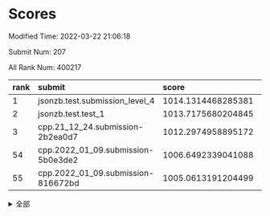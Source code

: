 # Scores

Modified Time: 2022-03-22 21:06:18

Submit Num: 207

All Rank Num: 400217

| rank |               submit               |       score        |       sigma        | pk_num |
| :--- | :--------------------------------- | :----------------- | :----------------- | :----- |
| 1    | jsonzb.test.submission_level_4     | 1014.1314468285381 | 0.8253426764909196 | 7730   |
| 2    | jsonzb.test.test_1                 | 1013.7175680204845 | 0.8271665061286384 | 7723   |
| 3    | cpp.21_12_24.submission-2b2ea0d7   | 1012.2974958895172 | 0.7850032553411169 | 7733   |
| 54   | cpp.2022_01_09.submission-5b0e3de2 | 1006.6492339041088 | 0.7313352505544396 | 7733   |
| 55   | cpp.2022_01_09.submission-816672bd | 1005.0613191204499 | 0.7248995932604532 | 7736   |


<details>
<summary>全部</summary>

| rank |                 submit                 |       score        |       sigma        | pk_num |
| :--- | :------------------------------------- | :----------------- | :----------------- | :----- |
| 1    | jsonzb.test.submission_level_4         | 1014.1314468285381 | 0.8253426764909196 | 7730   |
| 2    | jsonzb.test.test_1                     | 1013.7175680204845 | 0.8271665061286384 | 7723   |
| 3    | cpp.21_12_24.submission-2b2ea0d7       | 1012.2974958895172 | 0.7850032553411169 | 7733   |
| 4    | gobigger.level_3.submission_level_3_24 | 1011.9071975225816 | 0.7705718683132047 | 7732   |
| 5    | gobigger.level_3.submission_level_3_39 | 1011.3163068445073 | 0.7730853472214505 | 7732   |
| 6    | gobigger.level_3.submission_level_3_29 | 1011.2563478567986 | 0.7601887195595571 | 7738   |
| 7    | gobigger.level_3.submission_level_3_3  | 1011.1911146276701 | 0.7690929181267895 | 7735   |
| 8    | gobigger.level_3.submission_level_3_47 | 1011.1901346492299 | 0.7756952144553992 | 7736   |
| 9    | gobigger.level_3.submission_level_3_40 | 1010.9774387932146 | 0.7832318457784464 | 7726   |
| 10   | gobigger.level_3.submission_level_3_30 | 1010.9711067145203 | 0.769093897929558  | 7738   |
| 11   | gobigger.level_3.submission_level_3_33 | 1010.9159575663034 | 0.7746427559167054 | 7733   |
| 12   | gobigger.level_3.submission_level_3_44 | 1010.701399721954  | 0.7753873194685355 | 7735   |
| 13   | gobigger.level_3.submission_level_3_36 | 1010.6803109426693 | 0.7566347703164017 | 7734   |
| 14   | gobigger.level_3.submission_level_3_18 | 1010.5873303483668 | 0.7499579082184068 | 7739   |
| 15   | gobigger.level_3.submission_level_3_49 | 1010.570628230579  | 0.7474132359130959 | 7732   |
| 16   | gobigger.level_3.submission_level_3_37 | 1010.5700389255354 | 0.752248221794516  | 7733   |
| 17   | gobigger.level_3.submission_level_3_43 | 1010.5607409220801 | 0.7573305989072325 | 7734   |
| 18   | gobigger.level_3.submission_level_3_25 | 1010.4796574223533 | 0.7637357256704863 | 7732   |
| 19   | gobigger.level_3.submission_level_3_17 | 1010.4240570342167 | 0.7566549408003412 | 7736   |
| 20   | gobigger.level_3.submission_level_3_10 | 1010.4072521338223 | 0.7723808957221643 | 7735   |
| 21   | gobigger.level_3.submission_level_3_26 | 1010.3809477604849 | 0.7619078229253508 | 7733   |
| 22   | gobigger.level_3.submission_level_3_0  | 1010.1520721435008 | 0.7554027628077469 | 7735   |
| 23   | gobigger.level_3.submission_level_3_5  | 1010.0247335668669 | 0.7421239739408925 | 7737   |
| 24   | gobigger.level_3.submission_level_3_27 | 1010.0005461306791 | 0.7376487820557768 | 7740   |
| 25   | gobigger.level_3.submission_level_3_15 | 1009.9540322580513 | 0.7734827521918325 | 7733   |
| 26   | gobigger.level_3.submission_level_3_34 | 1009.9501887961627 | 0.7495494250020073 | 7734   |
| 27   | gobigger.level_3.submission_level_3_41 | 1009.906207049611  | 0.7661475696816966 | 7737   |
| 28   | gobigger.level_3.submission_level_3_22 | 1009.8919356474115 | 0.7785640011006906 | 7734   |
| 29   | gobigger.level_3.submission_level_3_11 | 1009.774705612642  | 0.7631044305023766 | 7735   |
| 30   | gobigger.level_3.submission_level_3_46 | 1009.7669450196108 | 0.7428010932013387 | 7736   |
| 31   | gobigger.level_3.submission_level_3_35 | 1009.5848798002962 | 0.7382152685914325 | 7734   |
| 32   | gobigger.level_3.submission_level_3_48 | 1009.581104488765  | 0.7376235072414478 | 7732   |
| 33   | gobigger.level_3.submission_level_3_14 | 1009.558447151988  | 0.7643992356695752 | 7733   |
| 34   | gobigger.level_3.submission_level_3_23 | 1009.5174001923372 | 0.7524179474118778 | 7733   |
| 35   | gobigger.level_3.submission_level_3_31 | 1009.4757646379518 | 0.7482080263186671 | 7733   |
| 36   | gobigger.level_3.submission_level_3_12 | 1009.471217739993  | 0.7443268709107478 | 7735   |
| 37   | gobigger.level_3.submission_level_3_6  | 1009.4526291295922 | 0.7625563400493086 | 7736   |
| 38   | gobigger.level_3.submission_level_3_7  | 1009.3347650392748 | 0.7601855603725397 | 7739   |
| 39   | gobigger.level_3.submission_level_3_9  | 1009.3312434014304 | 0.7400818652281558 | 7736   |
| 40   | gobigger.level_3.submission_level_3_19 | 1009.3084036782212 | 0.7514351116476945 | 7737   |
| 41   | gobigger.level_3.submission_level_3_20 | 1009.3018025911169 | 0.742113920203171  | 7735   |
| 42   | gobigger.level_3.submission_level_3_45 | 1009.1879785831364 | 0.7398382948321032 | 7733   |
| 43   | gobigger.level_3.submission_level_3_1  | 1009.1770715717474 | 0.7759567435568689 | 7730   |
| 44   | gobigger.level_3.submission_level_3_21 | 1009.1061034286497 | 0.7514133790988357 | 7735   |
| 45   | gobigger.level_3.submission_level_3_13 | 1009.0798489105844 | 0.7404087995009795 | 7729   |
| 46   | gobigger.level_3.submission_level_3_4  | 1009.0281682619719 | 0.7313889959014439 | 7729   |
| 47   | gobigger.level_3.submission_level_3_42 | 1008.9974826500195 | 0.7607835780062975 | 7731   |
| 48   | gobigger.level_3.submission_level_3_2  | 1008.9205388555276 | 0.7734397842913343 | 7731   |
| 49   | gobigger.level_3.submission_level_3_32 | 1008.7421333314903 | 0.7381210732684648 | 7736   |
| 50   | gobigger.level_3.submission_level_3_16 | 1008.6650091373871 | 0.7508825162204376 | 7737   |
| 51   | gobigger.level_3.submission_level_3_28 | 1008.5333354223409 | 0.7530490837130493 | 7730   |
| 52   | gobigger.level_3.submission_level_3_8  | 1008.5088469452722 | 0.7398994915199266 | 7728   |
| 53   | gobigger.level_3.submission_level_3_38 | 1008.3377697322039 | 0.7367201411989034 | 7736   |
| 54   | cpp.2022_01_09.submission-5b0e3de2     | 1006.6492339041088 | 0.7313352505544396 | 7733   |
| 55   | cpp.2022_01_09.submission-816672bd     | 1005.0613191204499 | 0.7248995932604532 | 7736   |
| 56   | gobigger.level_1.submission_level_1_16 | 1004.6007654629842 | 0.7305989717734304 | 7734   |
| 57   | gobigger.level_1.submission_level_1_12 | 1004.5522514169323 | 0.7142007018140462 | 7731   |
| 58   | gobigger.level_1.submission_level_1_9  | 1004.5186776652075 | 0.715533534094115  | 7735   |
| 59   | gobigger.level_1.submission_level_1_28 | 1004.4063943271788 | 0.7154302154611258 | 7728   |
| 60   | gobigger.level_1.submission_level_1_8  | 1004.3425279415006 | 0.7029089384690818 | 7735   |
| 61   | gobigger.level_1.submission_level_1_29 | 1004.2817314961238 | 0.7083693484551383 | 7739   |
| 62   | gobigger.level_1.submission_level_1_19 | 1004.2355641150717 | 0.70688354300462   | 7738   |
| 63   | gobigger.level_1.submission_level_1_24 | 1004.1338058229932 | 0.7218882517401439 | 7736   |
| 64   | gobigger.level_1.submission_level_1_36 | 1004.120844680737  | 0.7013962977473731 | 7736   |
| 65   | gobigger.level_1.submission_level_1_22 | 1004.0489487985569 | 0.7256353703862701 | 7728   |
| 66   | gobigger.level_1.submission_level_1_37 | 1003.9981764960637 | 0.719419584331103  | 7738   |
| 67   | gobigger.level_1.submission_level_1_15 | 1003.8745998516797 | 0.7163264404971401 | 7735   |
| 68   | gobigger.level_1.submission_level_1_11 | 1003.8626429457307 | 0.717391326045947  | 7728   |
| 69   | gobigger.level_1.submission_level_1_30 | 1003.8541027977843 | 0.7159941769126696 | 7725   |
| 70   | gobigger.level_1.submission_level_1_1  | 1003.8170235123879 | 0.7108302326906617 | 7730   |
| 71   | gobigger.level_1.submission_level_1_33 | 1003.8037010130387 | 0.7116923525455087 | 7741   |
| 72   | gobigger.level_1.submission_level_1_44 | 1003.7248747793066 | 0.7223935804957032 | 7729   |
| 73   | gobigger.level_1.submission_level_1_7  | 1003.648911536552  | 0.7325332797270193 | 7732   |
| 74   | gobigger.level_1.submission_level_1_27 | 1003.635221856864  | 0.7330323712315768 | 7735   |
| 75   | gobigger.level_1.submission_level_1_41 | 1003.5714201288793 | 0.7063185685172875 | 7731   |
| 76   | gobigger.level_1.submission_level_1_17 | 1003.556034856894  | 0.7228680787167637 | 7735   |
| 77   | gobigger.level_1.submission_level_1_21 | 1003.550209057774  | 0.7175293242525659 | 7729   |
| 78   | gobigger.level_1.submission_level_1_6  | 1003.5312853985033 | 0.7028612022782057 | 7735   |
| 79   | gobigger.level_1.submission_level_1_26 | 1003.4673134835442 | 0.7271004303533835 | 7735   |
| 80   | gobigger.level_1.submission_level_1_46 | 1003.4613295654075 | 0.7116326804944446 | 7733   |
| 81   | gobigger.level_1.submission_level_1_42 | 1003.4518838203085 | 0.7154326460144688 | 7734   |
| 82   | gobigger.level_1.submission_level_1_13 | 1003.4056519558519 | 0.7201037566082618 | 7736   |
| 83   | gobigger.level_1.submission_level_1_35 | 1003.188654272765  | 0.7224053848566813 | 7733   |
| 84   | gobigger.level_1.submission_level_1_25 | 1003.1378222896833 | 0.7239995179058364 | 7731   |
| 85   | gobigger.level_1.submission_level_1_20 | 1003.1336029374817 | 0.7238225458347651 | 7729   |
| 86   | gobigger.level_1.submission_level_1_39 | 1003.0801665890083 | 0.7113917129354863 | 7736   |
| 87   | gobigger.level_1.submission_level_1_32 | 1003.0494848258681 | 0.7084167883686917 | 7736   |
| 88   | gobigger.level_1.submission_level_1_48 | 1003.0004838919324 | 0.7192035253100092 | 7740   |
| 89   | gobigger.level_1.submission_level_1_38 | 1002.963487457587  | 0.7174748550121635 | 7732   |
| 90   | gobigger.level_1.submission_level_1_5  | 1002.9116070574523 | 0.7214650872674425 | 7734   |
| 91   | gobigger.level_1.submission_level_1_3  | 1002.9022259213965 | 0.7209233801249075 | 7730   |
| 92   | gobigger.level_1.submission_level_1_14 | 1002.8683512774643 | 0.7114290791987874 | 7736   |
| 93   | gobigger.level_1.submission_level_1_23 | 1002.8146591871944 | 0.7158395278923448 | 7735   |
| 94   | gobigger.level_1.submission_level_1_0  | 1002.7952417784597 | 0.7056135162040396 | 7730   |
| 95   | gobigger.level_1.submission_level_1_43 | 1002.7848308203454 | 0.7218739136465869 | 7737   |
| 96   | gobigger.level_1.submission_level_1_4  | 1002.7500841931198 | 0.7149466371452659 | 7737   |
| 97   | gobigger.level_1.submission_level_1_31 | 1002.6971138007307 | 0.7262978695665694 | 7731   |
| 98   | gobigger.level_1.submission_level_1_40 | 1002.6824712946342 | 0.7088340045262637 | 7731   |
| 99   | gobigger.level_1.submission_level_1_47 | 1002.6051341447065 | 0.7251934809299604 | 7736   |
| 100  | gobigger.level_1.submission_level_1_2  | 1002.595305595789  | 0.7191932072974823 | 7730   |
| 101  | gobigger.level_1.submission_level_1_49 | 1002.5406688593172 | 0.7025094907467344 | 7730   |
| 102  | gobigger.level_1.submission_level_1_10 | 1002.379719800406  | 0.7155798263775434 | 7728   |
| 103  | gobigger.level_1.submission_level_1_18 | 1001.950663093533  | 0.7131463252327034 | 7738   |
| 104  | gobigger.level_1.submission_level_1_45 | 1001.8542568878413 | 0.6998462341005005 | 7734   |
| 105  | gobigger.level_1.submission_level_1_34 | 1001.5810152769391 | 0.7079312120655157 | 7729   |
| 106  | gobigger.random.submission_random_19   | 997.6649105662115  | 0.70675400662351   | 7730   |
| 107  | gobigger.random.submission_random_47   | 997.2481269860881  | 0.7169213011285686 | 7732   |
| 108  | gobigger.random.submission_random_28   | 997.158200248338   | 0.7113502340793845 | 7733   |
| 109  | gobigger.random.submission_random_49   | 997.1042547632969  | 0.7065023709469289 | 7739   |
| 110  | gobigger.random.submission_random_45   | 997.0775084069408  | 0.7191057901670599 | 7739   |
| 111  | gobigger.random.submission_random_10   | 997.0052800640738  | 0.7107908261642245 | 7732   |
| 112  | gobigger.random.submission_random_43   | 996.8949163851009  | 0.7060355551033526 | 7730   |
| 113  | gobigger.random.submission_random_8    | 996.6457748759708  | 0.7024462467011477 | 7734   |
| 114  | gobigger.random.submission_random_31   | 996.5700283568981  | 0.6983363547780759 | 7737   |
| 115  | gobigger.random.submission_random_1    | 996.5117640196819  | 0.7068096590760524 | 7733   |
| 116  | gobigger.random.submission_random_20   | 996.4841732963974  | 0.7047578884833122 | 7735   |
| 117  | gobigger.random.submission_random_27   | 996.4775598818812  | 0.7102036011412086 | 7738   |
| 118  | gobigger.random.submission_random_9    | 996.4503078376669  | 0.7030509428279061 | 7735   |
| 119  | gobigger.random.submission_random_41   | 996.4315745020671  | 0.7073427820689733 | 7727   |
| 120  | gobigger.random.submission_random_2    | 996.3637119167017  | 0.7074592177355608 | 7733   |
| 121  | gobigger.random.submission_random_26   | 996.3447312394087  | 0.7157224817628002 | 7735   |
| 122  | gobigger.random.submission_random_22   | 996.2283974492822  | 0.7105458735670032 | 7733   |
| 123  | gobigger.random.submission_random_15   | 996.1798143390479  | 0.7117823156061508 | 7734   |
| 124  | gobigger.random.submission_random_44   | 996.1557007652553  | 0.7047835337133661 | 7731   |
| 125  | gobigger.random.submission_random_48   | 996.148625242368   | 0.7218375444880908 | 7732   |
| 126  | gobigger.random.submission_random_16   | 996.1456701108714  | 0.7075356160793042 | 7735   |
| 127  | gobigger.random.submission_random_40   | 996.1441500109474  | 0.7321239641891264 | 7733   |
| 128  | gobigger.random.submission_random_18   | 996.1379367308164  | 0.7144982365780227 | 7729   |
| 129  | gobigger.random.submission_random_21   | 996.0505694601238  | 0.7088648395312382 | 7735   |
| 130  | gobigger.random.submission_random_6    | 996.004735244439   | 0.7132174944396983 | 7736   |
| 131  | gobigger.random.submission_random_14   | 995.9911077099763  | 0.723439204724339  | 7732   |
| 132  | gobigger.random.submission_random_36   | 995.9003074425179  | 0.7081374802997129 | 7729   |
| 133  | gobigger.random.submission_random_29   | 995.8567310784132  | 0.7132628337893617 | 7734   |
| 134  | gobigger.random.submission_random_17   | 995.8280461450054  | 0.7190972198474067 | 7732   |
| 135  | gobigger.random.submission_random_46   | 995.7582155253966  | 0.7112239670134256 | 7734   |
| 136  | gobigger.random.submission_random_13   | 995.7508128044215  | 0.7174242053309916 | 7733   |
| 137  | gobigger.random.submission_random_34   | 995.7174122999745  | 0.7168949869303933 | 7739   |
| 138  | gobigger.random.submission_random_38   | 995.6915682328104  | 0.7028941046354861 | 7735   |
| 139  | gobigger.random.submission_random_0    | 995.6873578561701  | 0.7172720082789383 | 7734   |
| 140  | gobigger.random.submission_random_32   | 995.6617666974842  | 0.6998751622552679 | 7726   |
| 141  | gobigger.random.submission_random_3    | 995.6508339710781  | 0.7157986611504081 | 7738   |
| 142  | gobigger.random.submission_random_25   | 995.6404299423783  | 0.711652365761174  | 7736   |
| 143  | gobigger.random.submission_random_12   | 995.6308824535146  | 0.7139020432143848 | 7734   |
| 144  | gobigger.random.submission_random_30   | 995.6047283719381  | 0.7108579726090637 | 7736   |
| 145  | gobigger.random.submission_random_39   | 995.5999035312204  | 0.7281784606769887 | 7738   |
| 146  | gobigger.random.submission_random_5    | 995.5871808857484  | 0.7221544343945187 | 7735   |
| 147  | gobigger.random.submission_random_4    | 995.5184769182697  | 0.7367068186507105 | 7738   |
| 148  | gobigger.random.submission_random_42   | 995.4666358792686  | 0.7126836838728785 | 7730   |
| 149  | gobigger.random.submission_random_7    | 995.4366594232603  | 0.7266836764255664 | 7736   |
| 150  | gobigger.random.submission_random_35   | 995.4321225803841  | 0.7076191478626203 | 7733   |
| 151  | gobigger.random.submission_random_37   | 995.2704759337488  | 0.7221244697164309 | 7737   |
| 152  | gobigger.random.submission_random_11   | 995.2232377814303  | 0.7059083515476058 | 7735   |
| 153  | gobigger.random.submission_random_33   | 995.0584298819307  | 0.6993399431907756 | 7734   |
| 154  | gobigger.random.submission_random_24   | 994.6158748752661  | 0.7177962977060511 | 7738   |
| 155  | gobigger.random.submission_random_23   | 994.5852221860575  | 0.7184283697031024 | 7738   |
| 156  | gobigger.level_2.submission_level_2_19 | 994.1951097524739  | 0.7289637682662763 | 7730   |
| 157  | gobigger.level_2.submission_level_2_21 | 993.6305093851365  | 0.7371353551516078 | 7736   |
| 158  | gobigger.level_2.submission_level_2_30 | 993.4218659438045  | 0.752787212469045  | 7731   |
| 159  | gobigger.level_2.submission_level_2_15 | 993.2724354055812  | 0.7448914986312287 | 7733   |
| 160  | gobigger.level_2.submission_level_2_41 | 993.2249283941892  | 0.7331447707061952 | 7736   |
| 161  | gobigger.level_2.submission_level_2_38 | 993.2161946750891  | 0.7340004111689041 | 7737   |
| 162  | gobigger.level_2.submission_level_2_3  | 993.1863415772052  | 0.7304703298723267 | 7731   |
| 163  | gobigger.level_2.submission_level_2_36 | 993.0665539096913  | 0.7279866305647162 | 7729   |
| 164  | gobigger.level_2.submission_level_2_33 | 993.0638859837819  | 0.7422149317617205 | 7735   |
| 165  | gobigger.level_2.submission_level_2_49 | 992.9951308672627  | 0.7436263946515633 | 7734   |
| 166  | gobigger.level_2.submission_level_2_37 | 992.9547232021108  | 0.7455937160896597 | 7736   |
| 167  | gobigger.level_2.submission_level_2_10 | 992.8718151716552  | 0.7617519096037887 | 7737   |
| 168  | gobigger.level_2.submission_level_2_44 | 992.8019525463991  | 0.7576914098654025 | 7735   |
| 169  | gobigger.level_2.submission_level_2_48 | 992.763856553709   | 0.7322650160700338 | 7732   |
| 170  | gobigger.level_2.submission_level_2_13 | 992.6994987695264  | 0.7416159466745722 | 7737   |
| 171  | gobigger.level_2.submission_level_2_39 | 992.4987738764261  | 0.7611090115720642 | 7734   |
| 172  | gobigger.level_2.submission_level_2_47 | 992.4868463755647  | 0.7378293155616732 | 7733   |
| 173  | gobigger.level_2.submission_level_2_32 | 992.4603966805572  | 0.743551997991574  | 7733   |
| 174  | gobigger.level_2.submission_level_2_5  | 992.3306567274863  | 0.7482136872733973 | 7734   |
| 175  | gobigger.level_2.submission_level_2_45 | 992.3208479521955  | 0.741391071510968  | 7735   |
| 176  | gobigger.level_2.submission_level_2_35 | 992.2837411181598  | 0.7372722016095217 | 7731   |
| 177  | gobigger.level_2.submission_level_2_26 | 992.2404419501745  | 0.7337261301700931 | 7737   |
| 178  | gobigger.level_2.submission_level_2_16 | 992.1138857669363  | 0.7544171383073213 | 7734   |
| 179  | gobigger.level_2.submission_level_2_18 | 992.0598801527001  | 0.7542947089068588 | 7740   |
| 180  | gobigger.level_2.submission_level_2_2  | 992.0429156018173  | 0.7749977762415406 | 7729   |
| 181  | gobigger.level_2.submission_level_2_42 | 992.0313164568295  | 0.7403335759524343 | 7729   |
| 182  | gobigger.level_2.submission_level_2_14 | 992.0260550346683  | 0.758726876698212  | 7733   |
| 183  | gobigger.level_2.submission_level_2_0  | 991.9167290231186  | 0.7376989602935581 | 7735   |
| 184  | gobigger.level_2.submission_level_2_7  | 991.836614323978   | 0.7299228243750302 | 7731   |
| 185  | gobigger.level_2.submission_level_2_4  | 991.7955652291954  | 0.7470494585137376 | 7725   |
| 186  | gobigger.level_2.submission_level_2_8  | 991.79031142024    | 0.7503266867311239 | 7735   |
| 187  | gobigger.level_2.submission_level_2_17 | 991.7623095260618  | 0.7488548778607309 | 7736   |
| 188  | gobigger.level_2.submission_level_2_1  | 991.757422646079   | 0.7405076505430468 | 7732   |
| 189  | gobigger.level_2.submission_level_2_24 | 991.7243229940615  | 0.7478666562609486 | 7734   |
| 190  | gobigger.level_2.submission_level_2_31 | 991.4941653436169  | 0.7486046285443944 | 7736   |
| 191  | gobigger.level_2.submission_level_2_29 | 991.427837682908   | 0.7482089130710353 | 7738   |
| 192  | gobigger.level_2.submission_level_2_11 | 991.2701582289426  | 0.7510660917639324 | 7728   |
| 193  | gobigger.level_2.submission_level_2_12 | 991.2192974205756  | 0.7516323719428922 | 7737   |
| 194  | gobigger.level_2.submission_level_2_9  | 991.1948282982173  | 0.7398732330221974 | 7736   |
| 195  | gobigger.level_2.submission_level_2_20 | 991.1226056196625  | 0.7598459302089237 | 7730   |
| 196  | gobigger.level_2.submission_level_2_34 | 991.017560825479   | 0.7404580745548913 | 7735   |
| 197  | gobigger.level_2.submission_level_2_27 | 990.9698304132893  | 0.7638905510212877 | 7734   |
| 198  | gobigger.level_2.submission_level_2_23 | 990.9176891488281  | 0.7695035609240011 | 7731   |
| 199  | gobigger.level_2.submission_level_2_25 | 990.8466552219242  | 0.7673273613537542 | 7737   |
| 200  | gobigger.level_2.submission_level_2_40 | 990.8213374226312  | 0.7505951940900499 | 7733   |
| 201  | gobigger.level_2.submission_level_2_43 | 990.6418953553767  | 0.7610843937045244 | 7728   |
| 202  | gobigger.level_2.submission_level_2_22 | 990.5701402549658  | 0.7735914050535413 | 7731   |
| 203  | gobigger.level_2.submission_level_2_46 | 990.3404048754668  | 0.786398738847374  | 7731   |
| 204  | gobigger.level_2.submission_level_2_6  | 990.269948339895   | 0.7466336358946771 | 7735   |
| 205  | gobigger.level_2.submission_level_2_28 | 989.0126070810267  | 0.7788458735131015 | 7736   |
| 206  | gobigger.none.submission_none_0        | 979.7672841379541  | 1.2274256061343958 | 7734   |
| 207  | gobigger.none.submission_none_1        | 976.3272101789414  | 1.4708398304650367 | 7737   |

</details>